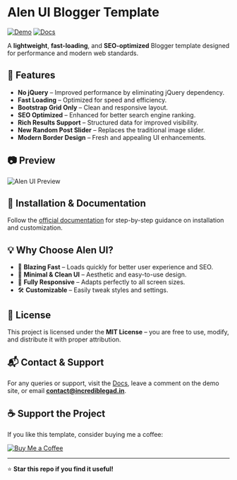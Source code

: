 # Alen UI Blogger Template

[![Demo](https://img.shields.io/badge/Live%20Demo-Click%20Here-blue?style=for-the-badge)](https://alen-ui.blogspot.com/)
[![Docs](https://img.shields.io/badge/Documentation-Read%20More-orange?style=for-the-badge)](https://alen-ui.blogspot.com/search/label/docs)

A **lightweight**, **fast-loading**, and **SEO-optimized** Blogger template designed for performance and modern web standards.

## 🚀 Features

- **No jQuery** – Improved performance by eliminating jQuery dependency.
- **Fast Loading** – Optimized for speed and efficiency.
- **Bootstrap Grid Only** – Clean and responsive layout.
- **SEO Optimized** – Enhanced for better search engine ranking.
- **Rich Results Support** – Structured data for improved visibility.
- **New Random Post Slider** – Replaces the traditional image slider.
- **Modern Border Design** – Fresh and appealing UI enhancements.

## 📷 Preview

![Alen UI Preview](https://via.placeholder.com/1000x500.png?text=Alen+UI+Blogger+Template)

## 📌 Installation & Documentation

Follow the [official documentation](https://alen-ui.blogspot.com/search/label/docs) for step-by-step guidance on installation and customization.

## 💡 Why Choose Alen UI?

- 🚀 **Blazing Fast** – Loads quickly for better user experience and SEO.
- 🎨 **Minimal & Clean UI** – Aesthetic and easy-to-use design.
- 📱 **Fully Responsive** – Adapts perfectly to all screen sizes.
- 🛠️ **Customizable** – Easily tweak styles and settings.

## 📜 License

This project is licensed under the **MIT License** – you are free to use, modify, and distribute it with proper attribution.

## 📬 Contact & Support

For any queries or support, visit the [Docs](https://alen-ui.blogspot.com/search/label/docs), leave a comment on the demo site, or email **contact@incrediblegad.in**.

## ☕ Support the Project

If you like this template, consider buying me a coffee:

[![Buy Me a Coffee](https://img.shields.io/badge/Buy%20Me%20a%20Coffee-Donate-yellow?style=for-the-badge&logo=buy-me-a-coffee)](https://buymeacoffee.com/shivaes)

---

⭐ **Star this repo if you find it useful!**
